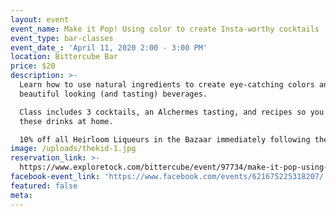 ```yaml
---
layout: event
event_name: Make it Pop! Using color to create Insta-worthy cocktails
event_type: bar-classes
event_date_: 'April 11, 2020 2:00 - 3:00 PM'
location: Bittercube Bar
price: $20
description: >-
  Learn how to use natural ingredients to create eye-catching colors and compose
  beautiful looking (and tasting) beverages.

  Class includes 3 cocktails, an Alchermes tasting, and recipes so you can make
  these drinks at home. 

  10% off all Heirloom Liqueurs in the Bazaar immediately following the class!
image: /uploads/thekid-1.jpg
reservation_link: >-
  https://www.exploretock.com/bittercube/event/97734/make-it-pop-using-color-to-create-insta-worthy-cocktails
facebook-event_link: 'https://www.facebook.com/events/621675225318207/'
featured: false
meta:
---
```


